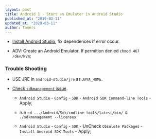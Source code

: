 ```yaml
---
layout: post
title: Android 1 - Start an Emulator in Android Studio
published_at: "2019-03-11"
updated_at: "2020-03-11"
author: Taners
---
```


- [Install Android Studio](https://developer.android.com/studio/install), fix dependences if error occur.

- ADV: Create an Android Emulator. If permition denied `chmod 467 /dev/kvm`;

### Trouble Shooting

- USE JRE in `android-studio/jre` as `JAVA_HOME`.

- [Check `sdkmanagement` issue](https://robbinespu.gitlab.io/blog/2020/03/03/flutter-issue-fixed-android-license-status-unknown-on-windows/).

    - `Android Studio` - `Config` - `SDK` - `Android SDK Command-line Tools` - Apply;

    - run `cd .../Android/Sdk/cmdline-tools/latest/bin/ & ./sdkmanagement --licenses`

    - `Android Studio` - `Config` - `SDK` -  UnCheck `Obsolete Packages` - `Install Android SDK Tools` - Apply;
